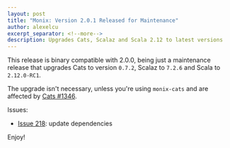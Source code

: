 ```yaml
---
layout: post
title: "Monix: Version 2.0.1 Released for Maintenance"
author: alexelcu
excerpt_separator: <!--more-->
description: Upgrades Cats, Scalaz and Scala 2.12 to latest versions
---
```


This release is binary compatible with 2.0.0, being just a maintenance
release that upgrades Cats to version `0.7.2`, Scalaz to `7.2.6` and
Scala to `2.12.0-RC1`.

The upgrade isn't necessary, unless you're using `monix-cats` and are
affected by [Cats #1346](https://github.com/typelevel/cats/issues/1346).

<!--more-->

Issues:

- [Issue 218](https://github.com/monixio/monix/issues/218): 
  update dependencies

Enjoy!
